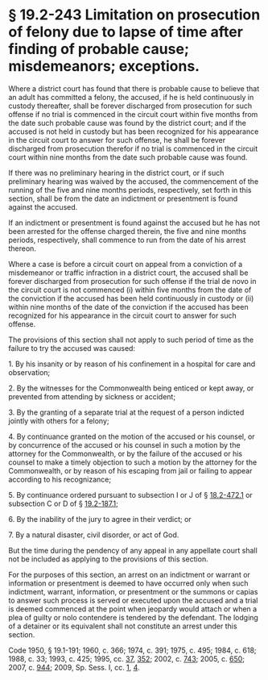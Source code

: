 # § 19.2-243 Limitation on prosecution of felony due to lapse of time after finding of probable cause; misdemeanors; exceptions.

<p>Where a district court has found that there is probable cause to believe that an adult has committed a felony, the accused, if he is held continuously in custody thereafter, shall be forever discharged from prosecution for such offense if no trial is commenced in the circuit court within five months from the date such probable cause was found by the district court; and if the accused is not held in custody but has been recognized for his appearance in the circuit court to answer for such offense, he shall be forever discharged from prosecution therefor if no trial is commenced in the circuit court within nine months from the date such probable cause was found.</p><p>If there was no preliminary hearing in the district court, or if such preliminary hearing was waived by the accused, the commencement of the running of the five and nine months periods, respectively, set forth in this section, shall be from the date an indictment or presentment is found against the accused.</p><p>If an indictment or presentment is found against the accused but he has not been arrested for the offense charged therein, the five and nine months periods, respectively, shall commence to run from the date of his arrest thereon.</p><p>Where a case is before a circuit court on appeal from a conviction of a misdemeanor or traffic infraction in a district court, the accused shall be forever discharged from prosecution for such offense if the trial de novo in the circuit court is not commenced (i) within five months from the date of the conviction if the accused has been held continuously in custody or (ii) within nine months of the date of the conviction if the accused has been recognized for his appearance in the circuit court to answer for such offense.</p><p>The provisions of this section shall not apply to such period of time as the failure to try the accused was caused:</p><p>1. By his insanity or by reason of his confinement in a hospital for care and observation;</p><p>2. By the witnesses for the Commonwealth being enticed or kept away, or prevented from attending by sickness or accident;</p><p>3. By the granting of a separate trial at the request of a person indicted jointly with others for a felony;</p><p>4. By continuance granted on the motion of the accused or his counsel, or by concurrence of the accused or his counsel in such a motion by the attorney for the Commonwealth, or by the failure of the accused or his counsel to make a timely objection to such a motion by the attorney for the Commonwealth, or by reason of his escaping from jail or failing to appear according to his recognizance;</p><p>5. By continuance ordered pursuant to subsection I or J of § <a href='http://law.lis.virginia.gov/vacode/18.2-472.1/'>18.2-472.1</a> or subsection C or D of § <a href='http://law.lis.virginia.gov/vacode/19.2-187.1/'>19.2-187.1</a>;</p><p>6. By the inability of the jury to agree in their verdict; or</p><p>7. By a natural disaster, civil disorder, or act of God.</p><p>But the time during the pendency of any appeal in any appellate court shall not be included as applying to the provisions of this section.</p><p>For the purposes of this section, an arrest on an indictment or warrant or information or presentment is deemed to have occurred only when such indictment, warrant, information, or presentment or the summons or capias to answer such process is served or executed upon the accused and a trial is deemed commenced at the point when jeopardy would attach or when a plea of guilty or nolo contendere is tendered by the defendant. The lodging of a detainer or its equivalent shall not constitute an arrest under this section.</p><p>Code 1950, § 19.1-191; 1960, c. 366; 1974, c. 391; 1975, c. 495; 1984, c. 618; 1988, c. 33; 1993, c. 425; 1995, cc. <a href='http://lis.virginia.gov/cgi-bin/legp604.exe?951+ful+CHAP0037'>37</a>, <a href='http://lis.virginia.gov/cgi-bin/legp604.exe?951+ful+CHAP0352'>352</a>; 2002, c. <a href='http://lis.virginia.gov/cgi-bin/legp604.exe?021+ful+CHAP0743'>743</a>; 2005, c. <a href='http://lis.virginia.gov/cgi-bin/legp604.exe?051+ful+CHAP0650'>650</a>; 2007, c. <a href='http://lis.virginia.gov/cgi-bin/legp604.exe?071+ful+CHAP0944'>944</a>; 2009, Sp. Sess. I, cc. <a href='http://lis.virginia.gov/cgi-bin/legp604.exe?092+ful+CHAP0001'>1</a>, <a href='http://lis.virginia.gov/cgi-bin/legp604.exe?092+ful+CHAP0004'>4</a>.</p>